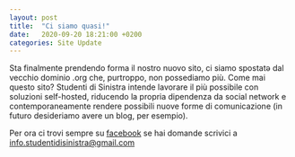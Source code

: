 ```yaml
---
layout: post
title:  "Ci siamo quasi!"
date:   2020-09-20 18:21:00 +0200
categories: Site Update
---
```

Sta finalmente prendendo forma il nostro nuovo sito, ci siamo spostatə dal vecchio dominio .org che, purtroppo, non possediamo più.
Come mai questo sito? Studenti di Sinistra intende lavorare il più possibile con soluzioni self-hosted, riducendo la propria dipendenza
da social network e contemporaneamente rendere possibili nuove forme di comunicazione (in futuro desideriamo avere un blog, per esempio).

Per ora ci trovi sempre su [facebook][facebook] se hai domande scrivici a info.studentidisinistra@gmail.com

[facebook]: https://www.facebook.com/studenti.disinistra.1
